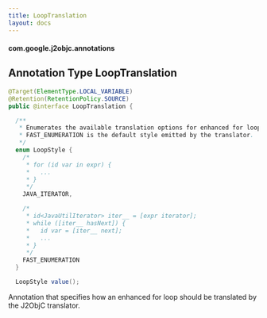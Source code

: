 ```yaml
---
title: LoopTranslation
layout: docs
---
```


#### com.google.j2objc.annotations

## Annotation Type LoopTranslation

```java
@Target(ElementType.LOCAL_VARIABLE)
@Retention(RetentionPolicy.SOURCE)
public @interface LoopTranslation {

  /**
   * Enumerates the available translation options for enhanced for loops.
   * FAST_ENUMERATION is the default style emitted by the translator.
   */
  enum LoopStyle {
    /*
     * for (id var in expr) {
     *   ...
     * }
     */
    JAVA_ITERATOR,

    /*
     * id<JavaUtilIterator> iter__ = [expr iterator];
     * while ([iter__ hasNext]) {
     *   id var = [iter__ next];
     *   ...
     * }
     */
    FAST_ENUMERATION
  }

  LoopStyle value();
```

Annotation that specifies how an enhanced for loop should be translated by the J2ObjC translator.
